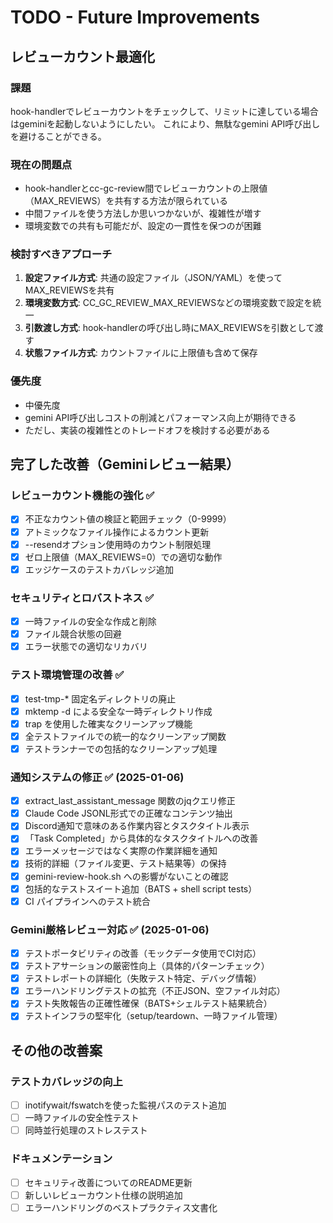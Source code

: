 # TODO - Future Improvements

## レビューカウント最適化

### 課題
hook-handlerでレビューカウントをチェックして、リミットに達している場合はgeminiを起動しないようにしたい。
これにより、無駄なgemini API呼び出しを避けることができる。

### 現在の問題点
- hook-handlerとcc-gc-review間でレビューカウントの上限値（MAX_REVIEWS）を共有する方法が限られている
- 中間ファイルを使う方法しか思いつかないが、複雑性が増す
- 環境変数での共有も可能だが、設定の一貫性を保つのが困難

### 検討すべきアプローチ
1. **設定ファイル方式**: 共通の設定ファイル（JSON/YAML）を使ってMAX_REVIEWSを共有
2. **環境変数方式**: CC_GC_REVIEW_MAX_REVIEWSなどの環境変数で設定を統一
3. **引数渡し方式**: hook-handlerの呼び出し時にMAX_REVIEWSを引数として渡す
4. **状態ファイル方式**: カウントファイルに上限値も含めて保存

### 優先度
- 中優先度
- gemini API呼び出しコストの削減とパフォーマンス向上が期待できる
- ただし、実装の複雑性とのトレードオフを検討する必要がある

## 完了した改善（Geminiレビュー結果）

### レビューカウント機能の強化 ✅
- [x] 不正なカウント値の検証と範囲チェック（0-9999）
- [x] アトミックなファイル操作によるカウント更新
- [x] --resendオプション使用時のカウント制限処理
- [x] ゼロ上限値（MAX_REVIEWS=0）での適切な動作
- [x] エッジケースのテストカバレッジ追加

### セキュリティとロバストネス ✅
- [x] 一時ファイルの安全な作成と削除
- [x] ファイル競合状態の回避
- [x] エラー状態での適切なリカバリ

### テスト環境管理の改善 ✅
- [x] test-tmp-* 固定名ディレクトリの廃止
- [x] mktemp -d による安全な一時ディレクトリ作成
- [x] trap を使用した確実なクリーンアップ機能
- [x] 全テストファイルでの統一的なクリーンアップ関数
- [x] テストランナーでの包括的なクリーンアップ処理

### 通知システムの修正 ✅ (2025-01-06)
- [x] extract_last_assistant_message 関数のjqクエリ修正
- [x] Claude Code JSONL形式での正確なコンテンツ抽出
- [x] Discord通知で意味のある作業内容とタスクタイトル表示
- [x] 「Task Completed」から具体的なタスクタイトルへの改善
- [x] エラーメッセージではなく実際の作業詳細を通知
- [x] 技術的詳細（ファイル変更、テスト結果等）の保持
- [x] gemini-review-hook.sh への影響がないことの確認
- [x] 包括的なテストスイート追加（BATS + shell script tests）
- [x] CI パイプラインへのテスト統合

### Gemini厳格レビュー対応 ✅ (2025-01-06)
- [x] テストポータビリティの改善（モックデータ使用でCI対応）
- [x] テストアサーションの厳密性向上（具体的パターンチェック）
- [x] テストレポートの詳細化（失敗テスト特定、デバッグ情報）
- [x] エラーハンドリングテストの拡充（不正JSON、空ファイル対応）
- [x] テスト失敗報告の正確性確保（BATS+シェルテスト結果統合）
- [x] テストインフラの堅牢化（setup/teardown、一時ファイル管理）

## その他の改善案

### テストカバレッジの向上
- [ ] inotifywait/fswatchを使った監視パスのテスト追加
- [ ] 一時ファイルの安全性テスト
- [ ] 同時並行処理のストレステスト

### ドキュメンテーション
- [ ] セキュリティ改善についてのREADME更新
- [ ] 新しいレビューカウント仕様の説明追加
- [ ] エラーハンドリングのベストプラクティス文書化